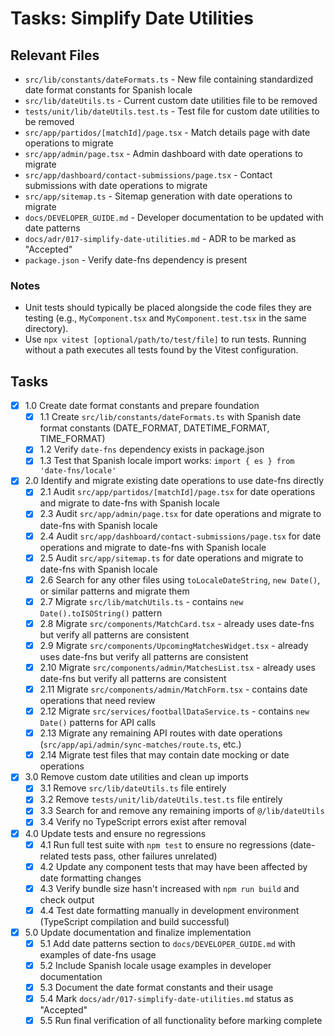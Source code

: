 # Tasks: Simplify Date Utilities

## Relevant Files

- `src/lib/constants/dateFormats.ts` - New file containing standardized date format constants for Spanish locale
- `src/lib/dateUtils.ts` - Current custom date utilities file to be removed
- `tests/unit/lib/dateUtils.test.ts` - Test file for custom date utilities to be removed
- `src/app/partidos/[matchId]/page.tsx` - Match details page with date operations to migrate
- `src/app/admin/page.tsx` - Admin dashboard with date operations to migrate
- `src/app/dashboard/contact-submissions/page.tsx` - Contact submissions with date operations to migrate
- `src/app/sitemap.ts` - Sitemap generation with date operations to migrate
- `docs/DEVELOPER_GUIDE.md` - Developer documentation to be updated with date patterns
- `docs/adr/017-simplify-date-utilities.md` - ADR to be marked as "Accepted"
- `package.json` - Verify date-fns dependency is present

### Notes

- Unit tests should typically be placed alongside the code files they are testing (e.g., `MyComponent.tsx` and `MyComponent.test.tsx` in the same directory).
- Use `npx vitest [optional/path/to/test/file]` to run tests. Running without a path executes all tests found by the Vitest configuration.

## Tasks

- [x] 1.0 Create date format constants and prepare foundation
  - [x] 1.1 Create `src/lib/constants/dateFormats.ts` with Spanish date format constants (DATE_FORMAT, DATETIME_FORMAT, TIME_FORMAT)
  - [x] 1.2 Verify `date-fns` dependency exists in package.json
  - [x] 1.3 Test that Spanish locale import works: `import { es } from 'date-fns/locale'`
- [x] 2.0 Identify and migrate existing date operations to use date-fns directly
  - [x] 2.1 Audit `src/app/partidos/[matchId]/page.tsx` for date operations and migrate to date-fns with Spanish locale
  - [x] 2.3 Audit `src/app/admin/page.tsx` for date operations and migrate to date-fns with Spanish locale
  - [x] 2.4 Audit `src/app/dashboard/contact-submissions/page.tsx` for date operations and migrate to date-fns with Spanish locale
  - [x] 2.5 Audit `src/app/sitemap.ts` for date operations and migrate to date-fns with Spanish locale
  - [x] 2.6 Search for any other files using `toLocaleDateString`, `new Date()`, or similar patterns and migrate them
  - [x] 2.7 Migrate `src/lib/matchUtils.ts` - contains `new Date().toISOString()` pattern
  - [x] 2.8 Migrate `src/components/MatchCard.tsx` - already uses date-fns but verify all patterns are consistent
  - [x] 2.9 Migrate `src/components/UpcomingMatchesWidget.tsx` - already uses date-fns but verify all patterns are consistent  
  - [x] 2.10 Migrate `src/components/admin/MatchesList.tsx` - already uses date-fns but verify all patterns are consistent
  - [x] 2.11 Migrate `src/components/admin/MatchForm.tsx` - contains date operations that need review
  - [x] 2.12 Migrate `src/services/footballDataService.ts` - contains `new Date()` patterns for API calls
  - [x] 2.13 Migrate any remaining API routes with date operations (`src/app/api/admin/sync-matches/route.ts`, etc.)
  - [x] 2.14 Migrate test files that may contain date mocking or date operations
- [x] 3.0 Remove custom date utilities and clean up imports
  - [x] 3.1 Remove `src/lib/dateUtils.ts` file entirely
  - [x] 3.2 Remove `tests/unit/lib/dateUtils.test.ts` file entirely
  - [x] 3.3 Search for and remove any remaining imports of `@/lib/dateUtils`
  - [x] 3.4 Verify no TypeScript errors exist after removal
- [x] 4.0 Update tests and ensure no regressions
  - [x] 4.1 Run full test suite with `npm test` to ensure no regressions (date-related tests pass, other failures unrelated)
  - [x] 4.2 Update any component tests that may have been affected by date formatting changes
  - [x] 4.3 Verify bundle size hasn't increased with `npm run build` and check output
  - [x] 4.4 Test date formatting manually in development environment (TypeScript compilation and build successful)
- [x] 5.0 Update documentation and finalize implementation
  - [x] 5.1 Add date patterns section to `docs/DEVELOPER_GUIDE.md` with examples of date-fns usage
  - [x] 5.2 Include Spanish locale usage examples in developer documentation
  - [x] 5.3 Document the date format constants and their usage
  - [x] 5.4 Mark `docs/adr/017-simplify-date-utilities.md` status as "Accepted"
  - [x] 5.5 Run final verification of all functionality before marking complete